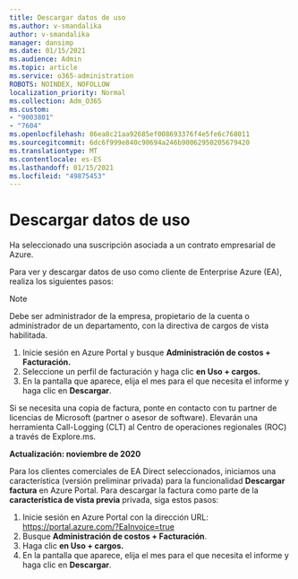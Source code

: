 ```yaml
---
title: Descargar datos de uso
ms.author: v-smandalika
author: v-smandalika
manager: dansimp
ms.date: 01/15/2021
ms.audience: Admin
ms.topic: article
ms.service: o365-administration
ROBOTS: NOINDEX, NOFOLLOW
localization_priority: Normal
ms.collection: Adm_O365
ms.custom:
- "9003801"
- "7604"
ms.openlocfilehash: 86ea8c21aa92685ef008693376f4e5fe6c768011
ms.sourcegitcommit: 6dc6f999e840c90694a246b90062950205679420
ms.translationtype: MT
ms.contentlocale: es-ES
ms.lasthandoff: 01/15/2021
ms.locfileid: "49875453"
---
```

# <a name="download-usage-data"></a>Descargar datos de uso

Ha seleccionado una suscripción asociada a un contrato empresarial de Azure.

Para ver y descargar datos de uso como cliente de Enterprise Azure (EA), realiza los siguientes pasos:

> [!NOTE]
> Debe ser administrador de la empresa, propietario de la cuenta o administrador de un departamento, con la directiva de cargos de vista habilitada. 

1. Inicie sesión en Azure Portal y busque **Administración de costos + Facturación.**
2. Seleccione un perfil de facturación y haga clic **en Uso + cargos.**
3. En la pantalla que aparece, elija el mes para el que necesita el informe y haga clic en **Descargar**.

Si se necesita una copia de factura, ponte en contacto con tu partner de licencias de Microsoft (partner o asesor de software). Elevarán una herramienta Call-Logging (CLT) al Centro de operaciones regionales (ROC) a través de Explore.ms.

**Actualización: noviembre de 2020**

Para los clientes comerciales de EA Direct seleccionados, iniciamos una característica (versión preliminar privada) para la funcionalidad **Descargar factura** en Azure Portal. Para descargar la factura como parte de la **característica de vista previa** privada, siga estos pasos:

1. Inicie sesión en Azure Portal con la dirección URL: https://portal.azure.com/?EaInvoice=true 
2. Busque **Administración de costos + Facturación**. 
3. Haga clic **en Uso + cargos.** 
4. En la pantalla que aparece, elija el mes para el que necesita el informe y haga clic en **Descargar**.
